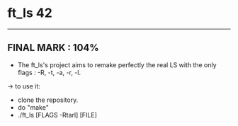 # ft_ls 42

-----------------
FINAL MARK : 104%
-----------------

* The ft_ls's project aims to remake perfectly the real LS with the only flags : -R, -t, -a, -r, -l.

-> to use it:
   - clone the repository.
   - do "make"
   - ./ft_ls [FLAGS -Rtarl] [FILE]
